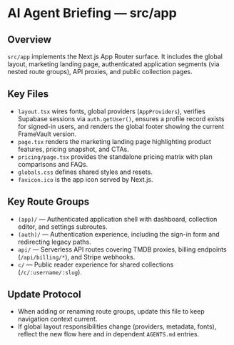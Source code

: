 # AI Agent Briefing — src/app

## Overview
`src/app` implements the Next.js App Router surface. It includes the global layout, marketing landing page, authenticated application segments (via nested route groups), API proxies, and public collection pages.

## Key Files
- `layout.tsx` wires fonts, global providers (`AppProviders`), verifies Supabase sessions via `auth.getUser()`, ensures a profile record exists for signed-in users, and renders the global footer showing the current FrameVault version.
- `page.tsx` renders the marketing landing page highlighting product features, pricing snapshot, and CTAs.
- `pricing/page.tsx` provides the standalone pricing matrix with plan comparisons and FAQs.
- `globals.css` defines shared styles and resets.
- `favicon.ico` is the app icon served by Next.js.

## Key Route Groups
- `(app)/` — Authenticated application shell with dashboard, collection editor, and settings subroutes.
- `(auth)/` — Authentication experience, including the sign-in form and redirecting legacy paths.
- `api/` — Serverless API routes covering TMDB proxies, billing endpoints (`/api/billing/*`), and Stripe webhooks.
- `c/` — Public reader experience for shared collections (`/c/:username/:slug`).

## Update Protocol
- When adding or renaming route groups, update this file to keep navigation context current.
- If global layout responsibilities change (providers, metadata, fonts), reflect the new flow here and in dependent `AGENTS.md` entries.

